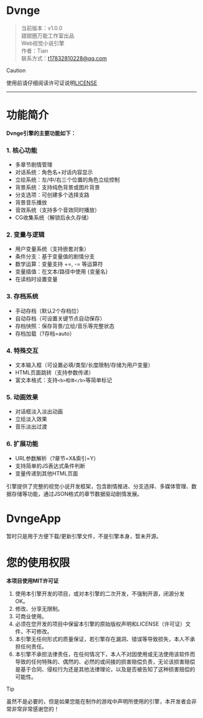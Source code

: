 # Dvnge

> 当前版本：v1.0.0   
> 甜甜圈万能工作室出品   
> Web视觉小说引擎   
> 作者：Tian   
> 联系方式：<t17832810228@qq.com>

> [!CAUTION]
> 使用前请仔细阅读许可证说明[LICENSE](LICENSE)

---

# 功能简介

**Dvnge引擎的主要功能如下：**

### 1. 核心功能
   - 多章节剧情管理
   - 对话系统：角色名+对话内容显示
   - 立绘系统：左/中/右三个位置的角色立绘控制
   - 背景系统：支持纯色背景或图片背景
   - 分支选项：可创建多个选择支路
   - 背景音乐播放
   - 音效系统（支持多个音效同时播放）
   - CG收集系统（解锁后永久存储）

### 2. 变量与逻辑
   - 用户变量系统（支持嵌套对象）
   - 条件分支：基于变量值的剧情分支
   - 数学运算：变量支持 +=, -= 等运算符
   - 变量插值：在文本/路径中使用 {变量名}
   - 在读档时设置变量

### 3. 存档系统
   - 手动存档（默认2个存档位）
   - 自动存档（可设置关键节点自动保存）
   - 存档快照：保存背景/立绘/音乐等完整状态
   - 存档加载（?存档=auto）

### 4. 特殊交互
   - 文本输入框（可设置必填/类型/长度限制/存储为用户变量）
   - HTML页面跳转（支持参数传递）
   - 富文本格式：支持`<b>粗体</b>`等简单标记

### 5. 动画效果
   - 对话框淡入淡出动画
   - 立绘淡入效果
   - 音乐淡出过渡

### 6. 扩展功能
  - URL参数解析（?章节=X&索引=Y）
  - 支持简单的JS表达式条件判断
  - 变量传递到其他HTML页面


引擎提供了完整的视觉小说开发框架，包含剧情推进、分支选择、多媒体管理、数据存储等功能，通过JSON格式的章节数据驱动剧情发展。

# DvngeApp

暂时只是用于方便下载/更新引擎文件，不是引擎本身，暂未开源。

# 您的使用权限

**本项目使用MIT许可证**
1. 使用本引擎开发的项目，或对本引擎的二次开发，不强制开源，闭源分发OK。
2. 修改、分享无限制。
3. 可商业使用。
4. 必须在您开发的项目中保留本引擎的原始版权声明和LICENSE（许可证）文件，不可修改。
5. 本引擎无任何形式的质量保证，若引擎存在漏洞、错误等导致损失，本人不承担任何责任。
6. 本引擎不承担法律责任，在任何情况下，本人不对因使用或无法使用该软件而导致的任何特殊的、偶然的、必然的或间接的损害赔偿负责，无论该损害赔偿是基于合同、侵权行为还是其他法律理论，以及是否被告知了这种损害赔偿的可能性。

> [!TIP]
> 虽然不是必要的，但是如果您能在制作的游戏中声明所使用的引擎，本开发者会非常非常非常感谢您的！
